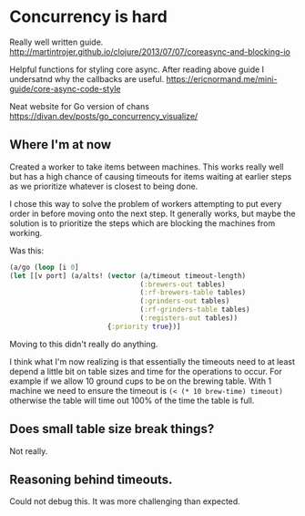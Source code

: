 # Concurrency is hard

Really well written guide.
http://martintrojer.github.io/clojure/2013/07/07/coreasync-and-blocking-io

Helpful functions for styling core async. After reading above guide I undersatnd why the callbacks are useful.
https://ericnormand.me/mini-guide/core-async-code-style

Neat website for Go version of chans https://divan.dev/posts/go_concurrency_visualize/

## Where I'm at now

Created a worker to take items between machines. This works really well but has a high chance of causing timeouts for items waiting at earlier steps as we prioritize whatever is closest to being done.

I chose this way to solve the problem of workers attempting to put every order in before moving onto the next step. It generally works, but maybe the solution is to prioritize the steps which are blocking the machines from working.

Was this:
```clj
(a/go (loop [i 0]
(let [[v port] (a/alts! (vector (a/timeout timeout-length)
                                (:brewers-out tables)
                                (:rf-brewers-table tables)
                                (:grinders-out tables)
                                (:rf-grinders-table tables)
                                (:registers-out tables))
                        {:priority true})]
```

Moving to this didn't really do anything.

I think what I'm now realizing is that essentially the timeouts need to at least depend a little bit on table sizes and time for the operations to occur. For example if we allow 10 ground cups to be on the brewing table. With 1 machine we need to ensure the timeout is `(< (* 10 brew-time) timeout)` otherwise the table will time out 100% of the time the table is full.

## Does small table size break things?

Not really.

## Reasoning behind timeouts.

Could not debug this. It was more challenging than expected.

